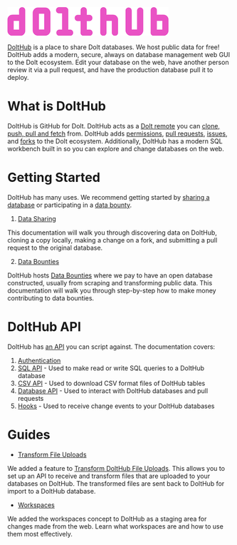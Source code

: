 ![](../../.gitbook/assets/dolthub-logo.png)

[DoltHub](https://www.dolthub.com) is a place to share Dolt databases. We host public data for free! DoltHub adds a modern, secure, always on database management web GUI to the Dolt ecosystem. Edit your database on the web, have another person review it via a pull request, and have the production database pull it to deploy.

# What is DoltHub

DoltHub is GitHub for Dolt. DoltHub acts as a [Dolt remote](../../concepts/dolt/git/remotes.md) you can [clone, push, pull and fetch](../../reference/cli.md) from. DoltHub adds [permissions](../../concepts/dolthub/permissions.md), [pull requests](../../concepts/dolthub/prs.md), [issues](../../concepts/dolthub/issues.md), and [forks](../../concepts/dolthub/forks.md) to the Dolt ecosystem. Additionally, DoltHub has a modern SQL workbench built in so you can explore and change databases on the web.

# Getting Started

DoltHub has many uses. We recommend getting started by [sharing a database](./data-sharing.md) or participating in a [data bounty](./data-bounties.md).

1. [Data Sharing](./data-sharing.md)

This documentation will walk you through discovering data on DoltHub, cloning a copy locally, making a change on a fork, and submitting a pull request to the original database.

2. [Data Bounties](./data-bounties.md)

DoltHub hosts [Data Bounties](./data-bounties.md) where we pay to have an open database constructed, usually from scraping and transforming public data. This documentation will walk you through step-by-step how to make money contributing to data bounties.

# DoltHub API

DoltHub has [an API](./dolthub-api/README.md) you can script against. The documentation covers:

1. [Authentication](./dolthub-api/authentication.md)
2. [SQL API](./dolthub-api/sql.md) - Used to make read or write SQL queries to a DoltHub database
3. [CSV API](./dolthub-api/csv.md) - Used to download CSV format files of DoltHub tables
4. [Database API](./dolthub-api/database.md) - Used to interact with DoltHub databases and pull requests
5. [Hooks](./dolthub-api/hooks.md) - Used to receive change events to your DoltHub databases

# Guides

- [Transform File Uploads](./transform-uploads.md)

We added a feature to [Transform DoltHub File Uploads](./transform-uploads.md). This allows you to set up an API to receive and transform files that are uploaded to your databases on DoltHub. The transformed files are sent back to DoltHub for import to a DoltHub database.

- [Workspaces](./workspaces.md)

We added the workspaces concept to DoltHub as a staging area for changes made from the
web. Learn what workspaces are and how to use them most effectively.
